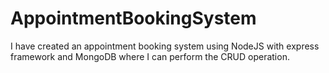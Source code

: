 # AppointmentBookingSystem
<p>I have created an appointment booking system using NodeJS with express framework and MongoDB where I can perform the CRUD operation.</p> 
